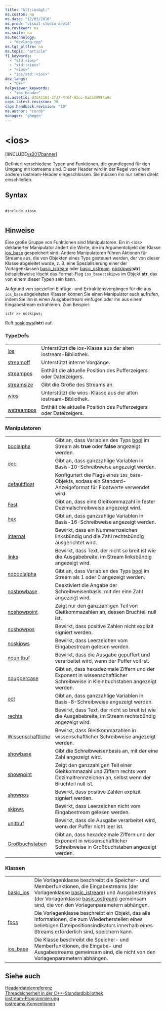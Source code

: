 ```yaml
---
title: "&lt;ios&gt;"
ms.custom: na
ms.date: "12/03/2016"
ms.prod: "visual-studio-dev14"
ms.reviewer: na
ms.suite: na
ms.technology: 
  - "devlang-cpp"
ms.tgt_pltfrm: na
ms.topic: "article"
f1_keywords: 
  - "std.<ios>"
  - "std::<ios>"
  - "<ios>"
  - "ios/std::<ios>"
dev_langs: 
  - "C++"
helpviewer_keywords: 
  - "ios-Header"
ms.assetid: d3d4c161-2f37-4f04-93cc-0a2a89984a9c
caps.latest.revision: 20
caps.handback.revision: "10"
ms.author: "corob"
manager: "ghogen"
---
```

# &lt;ios&gt;
[!INCLUDE[vs2017banner](../assembler/inline/includes/vs2017banner.md)]

Definiert verschiedene Typen und Funktionen, die grundlegend für den Umgang mit iostreams sind.  Dieser Header wird in der Regel von einem anderen iostream\-Header eingeschlossen. Sie müssen ihn nur selten direkt einschließen.  
  
## Syntax  
  
```  
  
#include <ios>  
  
```  
  
## Hinweise  
 Eine große Gruppe von Funktionen sind Manipulatoren.  Ein in \<ios\> deklarierter Manipulator ändert die Werte, die im Argumentobjekt der Klasse [ios\_base](../standard-library/ios-base-class.md) gespeichert sind.  Andere Manipulatoren führen Aktionen für Streams aus, die von Objekten eines Typs gesteuert werden, der von dieser Klasse abgeleitet wurde, z. B. eine Spezialisierung einer der Vorlagenklassen [basic\_istream](../standard-library/basic-istream-class.md) oder [basic\_ostream](../standard-library/basic-ostream-class.md).  [noskipws](../Topic/noskipws.md)\(**str**\) beispielsweise löscht das Format\-Flag `ios_base::skipws` im Objekt **str**, das von einem dieser Typen sein kann.  
  
 Aufgrund von speziellen Einfüge\- und Extraktionsvorgängen für die aus `ios_base` abgeleiteten Klassen können Sie einen Manipulator auch aufrufen, indem Sie ihn in einen Ausgabestream einfügen oder ihn aus einem Eingabestream extrahieren.  Zum Beispiel:  
  
```  
istr >> noskipws;  
```  
  
 Ruft [noskipws](../Topic/noskipws.md)\(**istr**\) auf.  
  
### TypeDefs  
  
|||  
|-|-|  
|[ios](../Topic/ios.md)|Unterstützt die ios\-Klasse aus der alten iostream\-Bibliothek.|  
|[streamoff](../Topic/streamoff.md)|Unterstützt interne Vorgänge.|  
|[streampos](../Topic/streampos.md)|Enthält die aktuelle Position des Pufferzeigers oder Dateizeigers.|  
|[streamsize](../Topic/streamsize.md)|Gibt die Größe des Streams an.|  
|[wios](../Topic/wios.md)|Unterstützt die wios\-Klasse aus der alten iostream\-Bibliothek.|  
|[wstreampos](../Topic/wstreampos.md)|Enthält die aktuelle Position des Pufferzeigers oder Dateizeigers.|  
  
### Manipulatoren  
  
|||  
|-|-|  
|[boolalpha](../Topic/boolalpha.md)|Gibt an, dass Variablen des Typs [bool](../cpp/bool-cpp.md) im Stream als **true** oder **false** angezeigt werden.|  
|[dec](../Topic/dec.md)|Gibt an, dass ganzzahlige Variablen in Basis\-10\-Schreibweise angezeigt werden.|  
|[defaultfloat](../Topic/%3Cios%3E%20defaultfloat.md)|Konfiguriert die Flags eines `ios_base`\-Objekts, sodass ein Standard\-Anzeigeformat für Floatwerte verwendet wird.|  
|[Fest](../Topic/fixed.md)|Gibt an, dass eine Gleitkommazahl in fester Dezimalschreibweise angezeigt wird.|  
|[hex](../Topic/hex.md)|Gibt an, dass ganzzahlige Variablen in Basis\-16\-Schreibweise angezeigt werden.|  
|[internal](../Topic/internal%20\(Standard%20C++%20Library\).md)|Bewirkt, dass ein Nummernzeichen linksbündig und die Zahl rechtsbündig ausgerichtet wird.|  
|[links](../Topic/left.md)|Bewirkt, dass Text, der nicht so breit ist wie die Ausgabebreite, im Stream linksbündig angezeigt wird.|  
|[noboolalpha](../Topic/noboolalpha.md)|Gibt an, dass Variablen des Typs [bool](../cpp/bool-cpp.md) im Stream als 1 oder 0 angezeigt werden.|  
|[noshowbase](../Topic/noshowbase.md)|Deaktiviert die Angabe der Schreibweisenbasis, mit der eine Zahl angezeigt wird.|  
|[noshowpoint](../Topic/noshowpoint.md)|Zeigt nur den ganzzahligen Teil von Gleitkommazahlen an, dessen Bruchteil null ist.|  
|[noshowpos](../Topic/noshowpos.md)|Bewirkt, dass positive Zahlen nicht explizit signiert werden.|  
|[noskipws](../Topic/noskipws.md)|Bewirkt, dass Leerzeichen vom Eingabestream gelesen werden.|  
|[nounitbuf](../Topic/nounitbuf.md)|Bewirkt, dass die Ausgabe gepuffert und verarbeitet wird, wenn der Puffer voll ist.|  
|[nouppercase](../Topic/nouppercase.md)|Gibt an, dass hexadezimale Ziffern und der Exponent in wissenschaftlicher Schreibweise in Kleinbuchstaben angezeigt werden.|  
|[oct](../Topic/oct%20\(%3Cios%3E\).md)|Gibt an, dass ganzzahlige Variablen in Basis\-8\-Schreibweise angezeigt werden.|  
|[rechts](../Topic/right.md)|Bewirkt, dass Text, der nicht so breit ist wie die Ausgabebreite, im Stream rechtsbündig angezeigt wird.|  
|[Wissenschaftliche](../Topic/scientific.md)|Bewirkt, dass Gleitkommazahlen in wissenschaftlicher Schreibweise angezeigt werden.|  
|[showbase](../Topic/showbase.md)|Gibt die Schreibweisenbasis an, mit der eine Zahl angezeigt wird.|  
|[showpoint](../Topic/showpoint.md)|Zeigt den ganzzahligen Teil einer Gleitkommazahl und Ziffern rechts vom Dezimaltrennzeichen an, selbst wenn der Bruchteil null ist.|  
|[showpos](../Topic/showpos.md)|Bewirkt, dass positive Zahlen explizit signiert werden.|  
|[skipws](../Topic/skipws.md)|Bewirkt, dass Leerzeichen nicht vom Eingabestream gelesen werden.|  
|[unitbuf](../Topic/unitbuf.md)|Bewirkt, dass die Ausgabe verarbeitet wird, wenn der Puffer nicht leer ist.|  
|[Großbuchstaben](../Topic/uppercase.md)|Gibt an, dass hexadezimale Ziffern und der Exponent in wissenschaftlicher Schreibweise in Großbuchstaben angezeigt werden.|  
  
### Klassen  
  
|||  
|-|-|  
|[basic\_ios](../standard-library/basic-ios-class.md)|Die Vorlagenklasse beschreibt die Speicher\- und Memberfunktionen, die Eingabestreams \(der Vorlagenklasse [basic\_istream](../standard-library/basic-istream-class.md)\) und Ausgabestreams \(der Vorlagenklasse [basic\_ostream](../standard-library/basic-ostream-class.md)\) gemeinsam sind, die von den Vorlagenparametern abhängen.|  
|[fpos](../standard-library/fpos-class.md)|Die Vorlagenklasse beschreibt ein Objekt, das alle Informationen, die zum Wiederherstellen eines beliebigen Dateipositionsindikators innerhalb eines Streams erforderlich sind, speichern kann.|  
|[ios\_base](../standard-library/ios-base-class.md)|Die Klasse beschreibt die Speicher\- und Memberfunktionen, die Eingabe\- und Ausgabestreams gemeinsam sind, die nicht von den Vorlagenparametern abhängen.|  
  
## Siehe auch  
 [Headerdateienreferenz](../standard-library/cpp-standard-library-header-files.md)   
 [Threadsicherheit in der C\+\+\-Standardbibliothek](../standard-library/thread-safety-in-the-cpp-standard-library.md)   
 [iostream\-Programmierung](../standard-library/iostream-programming.md)   
 [iostreams\-Konventionen](../standard-library/iostreams-conventions.md)